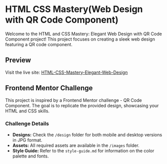# HTML CSS Mastery(Web Design with QR Code Component)

Welcome to the HTML and CSS Mastery: Elegant Web Design with QR Code Component project! This project focuses on creating a sleek web design featuring a QR code component.

## Preview

Visit the live site: [HTML-CSS-Mastery-Elegant-Web-Design](https://655a854234e076057d2c6b28--fastidious-beijinho-eb4322.netlify.app/)

## Frontend Mentor Challenge

This project is inspired by a Frontend Mentor challenge - QR Code Component. The goal is to replicate the provided design, showcasing your HTML and CSS skills.

### Challenge Details

- **Designs:** Check the `/design` folder for both mobile and desktop versions in JPG format.
- **Assets:** All required assets are available in the `/images` folder.
- **Style Guide:** Refer to the `style-guide.md` for information on the color palette and fonts.
